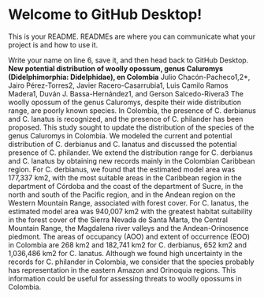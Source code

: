 # Welcome to GitHub Desktop!

This is your README. READMEs are where you can communicate what your project is and how to use it.

Write your name on line 6, save it, and then head back to GitHub Desktop.
**New potential distribution of woolly opossum, genus Caluromys (Didelphimorphia: Didelphidae), en Colombia**
Julio Chacón-Pacheco1,2*, Jairo Pérez-Torres2, Javier Racero-Casarrubia1, Luis Camilo Ramos Madera1, Duván J. Bassa-Hernández1, and Gerson Salcedo-Rivera3 
The woolly opossum of the genus Caluromys, despite their wide distribution range, are poorly known species.  In Colombia, the presence of C. derbianus and C. lanatus is recognized, and the presence of C. philander has been proposed.  This study sought to update the distribution of the species of the genus Caluromys in Colombia.  We modeled the current and potential distribution of C. derbianus and C. lanatus and discussed the potential presence of C. philander.  We extend the distribution range for C. derbianus and C. lanatus by obtaining new records mainly in the Colombian Caribbean region.  For C. derbianus, we found that the estimated model area was 177,337 km2, with the most suitable areas in the Caribbean region in the department of Córdoba and the coast of the department of Sucre, in the north and south of the Pacific region, and in the Andean region on the Western Mountain Range, associated with forest cover.  For C. lanatus, the estimated model area was 940,007 km2 with the greatest habitat suitability in the forest cover of the Sierra Nevada de Santa Marta, the Central Mountain Range, the Magdalena river valleys and the Andean-Orinosence piedmont.  The areas of occupancy (AOO) and extent of occurrence (EOO) in Colombia are 268 km2 and 182,741 km2 for C. derbianus, 652 km2 and 1,036,486 km2 for C. lanatus.  Although we found high uncertainty in the records for C. philander in Colombia, we consider that the species probably has representation in the eastern Amazon and Orinoquia regions.  This information could be useful for assessing threats to woolly opossums in Colombia.
